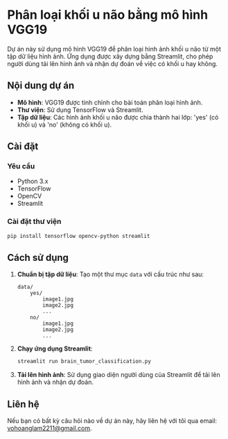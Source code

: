 
# Phân loại khối u não bằng mô hình VGG19

Dự án này sử dụng mô hình VGG19 để phân loại hình ảnh khối u não từ một tập dữ liệu hình ảnh. Ứng dụng được xây dựng bằng Streamlit, cho phép người dùng tải lên hình ảnh và nhận dự đoán về việc có khối u hay không.

## Nội dung dự án

- **Mô hình**: VGG19 được tinh chỉnh cho bài toán phân loại hình ảnh.
- **Thư viện**: Sử dụng TensorFlow và Streamlit.
- **Tập dữ liệu**: Các hình ảnh khối u não được chia thành hai lớp: 'yes' (có khối u) và 'no' (không có khối u).

## Cài đặt

### Yêu cầu

- Python 3.x
- TensorFlow
- OpenCV
- Streamlit

### Cài đặt thư viện

```bash
pip install tensorflow opencv-python streamlit
```

## Cách sử dụng

1. **Chuẩn bị tập dữ liệu**: Tạo một thư mục `data` với cấu trúc như sau:

   ```
   data/
       yes/
           image1.jpg
           image2.jpg
           ...
       no/
           image1.jpg
           image2.jpg
           ...
   ```

2. **Chạy ứng dụng Streamlit**:

   ```bash
   streamlit run brain_tumor_classification.py
   ```

3. **Tải lên hình ảnh**: Sử dụng giao diện người dùng của Streamlit để tải lên hình ảnh và nhận dự đoán.

## Liên hệ

Nếu bạn có bất kỳ câu hỏi nào về dự án này, hãy liên hệ với tôi qua email: [vohoanglam2211@gmail.com](mailto:vohoanglam2211@gmail.com).
```
